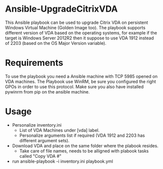 # Ansible-UpgradeCitrixVDA

This Ansible playbook can be used to upgrade Citrix VDA on persistent Windows Virtual Machine (Golden Image too).
The playbook supports different version of VDA based on the operating systems, for example if the target is Windows Server 2012R2 then it suppose to use VDA 1912 instead of 2203 (based on the OS Major Version variable).


# Requirements
To use the playbook you need a Ansible machine with TCP 5985 opened on VDA machines. 
The Playbook use WinRM, be sure you configured the right GPOs in order to use this protocol. Make sure you also have installed pywinrm from pip on the ansible machine.


# Usage
- Personalize inventory.ini
    - List of VDA Machines under [vda] label.
    - Personalize arguments list if required (VDA 1912 and 2203 has different argument sets).
- Download VDA and place on the same folder where the plabook resides.
    - Take care of file names, needs to be alligned with plabook tasks called "Copy VDA #"
- run ansible-playbook -i inventory.ini playbook.yml